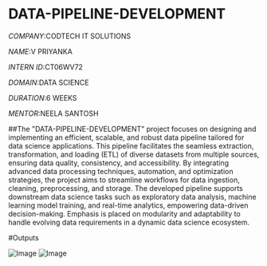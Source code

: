 # DATA-PIPELINE-DEVELOPMENT

*COMPANY*:CODTECH IT SOLUTIONS

*NAME*:V PRIYANKA

*INTERN ID*:CT06WV72

*DOMAIN*:DATA SCIENCE

*DURATION*:6 WEEKS

*MENTOR*:NEELA SANTOSH

##The "DATA-PIPELINE-DEVELOPMENT" project focuses on designing and implementing an efficient, scalable, and robust data pipeline tailored for data science applications. This pipeline facilitates the seamless extraction, transformation, and loading (ETL) of diverse datasets from multiple sources, ensuring data quality, consistency, and accessibility. By integrating advanced data processing techniques, automation, and optimization strategies, the project aims to streamline workflows for data ingestion, cleaning, preprocessing, and storage. The developed pipeline supports downstream data science tasks such as exploratory data analysis, machine learning model training, and real-time analytics, empowering data-driven decision-making. Emphasis is placed on modularity and adaptability to handle evolving data requirements in a dynamic data science ecosystem.

#Outputs

![Image](https://github.com/user-attachments/assets/b76a9afe-73b4-483b-996f-0676cc81f5b7)
![Image](https://github.com/user-attachments/assets/e30876e1-5b52-40a3-8007-a659afad4923)

